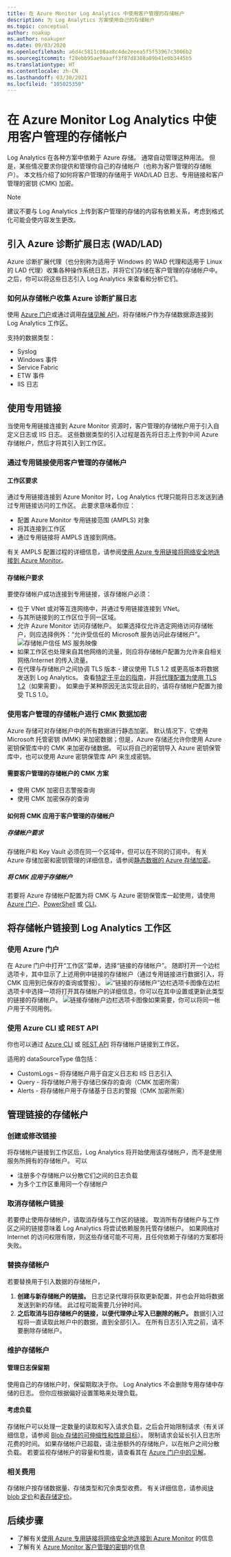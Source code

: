 ```yaml
---
title: 在 Azure Monitor Log Analytics 中使用客户管理的存储帐户
description: 为 Log Analytics 方案使用自己的存储帐户
ms.topic: conceptual
author: noakup
ms.author: noakuper
ms.date: 09/03/2020
ms.openlocfilehash: a6d4c5811c08aa8c4de2eeea5f5f53967c3006b2
ms.sourcegitcommit: f28ebb95ae9aaaff3f87d8388a09b41e0b3445b5
ms.translationtype: HT
ms.contentlocale: zh-CN
ms.lasthandoff: 03/30/2021
ms.locfileid: "105025350"
---
```

# <a name="using-customer-managed-storage-accounts-in-azure-monitor-log-analytics"></a>在 Azure Monitor Log Analytics 中使用客户管理的存储帐户

Log Analytics 在各种方案中依赖于 Azure 存储。 通常自动管理这种用法。 但是，某些情况要求你提供和管理你自己的存储帐户（也称为客户管理的存储帐户）。 本文档介绍了如何将客户管理的存储用于 WAD/LAD 日志、专用链接和客户管理的密钥 (CMK) 加密。 

> [!NOTE]
> 建议不要与 Log Analytics 上传到客户管理的存储的内容有依赖关系，考虑到格式化可能会使内容发生更改。

## <a name="ingesting-azure-diagnostics-extension-logs-wadlad"></a>引入 Azure 诊断扩展日志 (WAD/LAD)
Azure 诊断扩展代理（也分别称为适用于 Windows 的 WAD 代理和适用于 Linux 的 LAD 代理）收集各种操作系统日志，并将它们存储在客户管理的存储帐户中。 之后，你可以将这些日志引入 Log Analytics 来查看和分析它们。
### <a name="how-to-collect-azure-diagnostics-extension-logs-from-your-storage-account"></a>如何从存储帐户收集 Azure 诊断扩展日志
使用 [Azure 门户](../agents/diagnostics-extension-logs.md#collect-logs-from-azure-storage)或通过调用[存储见解 API](/rest/api/loganalytics/storage%20insights/createorupdate)，将存储帐户作为存储数据源连接到 Log Analytics 工作区。

支持的数据类型：
* Syslog
* Windows 事件
* Service Fabric
* ETW 事件
* IIS 日志

## <a name="using-private-links"></a>使用专用链接
当使用专用链接连接到 Azure Monitor 资源时，客户管理的存储帐户用于引入自定义日志或 IIS 日志。 这些数据类型的引入过程是首先将日志上传到中间 Azure 存储帐户，然后才将其引入到工作区。 

### <a name="using-a-customer-managed-storage-account-over-a-private-link"></a>通过专用链接使用客户管理的存储帐户
#### <a name="workspace-requirements"></a>工作区要求
通过专用链接连接到 Azure Monitor 时，Log Analytics 代理只能将日志发送到通过专用链接访问的工作区。 此要求意味着你应：
* 配置 Azure Monitor 专用链接范围 (AMPLS) 对象
* 将其连接到工作区
* 通过专用链接将 AMPLS 连接到网络。 

有关 AMPLS 配置过程的详细信息，请参阅[使用 Azure 专用链接将网络安全地连接到 Azure Monitor](./private-link-security.md)。 

#### <a name="storage-account-requirements"></a>存储帐户要求
要使存储帐户成功连接到专用链接，该存储帐户必须：
* 位于 VNet 或对等互连网络中，并通过专用链接连接到 VNet。
* 与其所链接到的工作区位于同一区域。
* 允许 Azure Monitor 访问存储帐户。 如果选择仅允许选定网络访问存储帐户，则应选择例外：“允许受信任的 Microsoft 服务访问此存储帐户”。
![存储帐户信任 MS 服务映像](./media/private-storage/storage-trust.png)
* 如果工作区也处理来自其他网络的流量，则应将存储帐户配置为允许来自相关网络/Internet 的传入流量。
* 在代理与存储帐户之间协调 TLS 版本 - 建议使用 TLS 1.2 或更高版本将数据发送到 Log Analytics。 查看[特定于平台的指南](./data-security.md#sending-data-securely-using-tls-12)，并[将代理配置为使用 TLS 1.2](../agents/agent-windows.md#configure-agent-to-use-tls-12)（如果需要）。 如果由于某种原因无法实现此目的，请将存储帐户配置为接受 TLS 1.0。

### <a name="using-a-customer-managed-storage-account-for-cmk-data-encryption"></a>使用客户管理的存储帐户进行 CMK 数据加密
Azure 存储可对存储帐户中的所有数据进行静态加密。 默认情况下，它使用 Microsoft 托管密钥 (MMK) 来加密数据；但是，Azure 存储还允许你使用 Azure 密钥保管库中的 CMK 来加密存储数据。 可以将自己的密钥导入 Azure 密钥保管库中，也可以使用 Azure 密钥保管库 API 来生成密钥。
#### <a name="cmk-scenarios-that-require-a-customer-managed-storage-account"></a>需要客户管理的存储帐户的 CMK 方案
* 使用 CMK 加密日志警报查询
* 使用 CMK 加密保存的查询

#### <a name="how-to-apply-cmk-to-customer-managed-storage-accounts"></a>如何将 CMK 应用于客户管理的存储帐户
##### <a name="storage-account-requirements"></a>存储帐户要求
存储帐户和 Key Vault 必须在同一个区域中，但可以在不同的订阅中。 有关 Azure 存储加密和密钥管理的详细信息，请参阅[静态数据的 Azure 存储加密](../../storage/common/storage-service-encryption.md)。

##### <a name="apply-cmk-to-your-storage-accounts"></a>将 CMK 应用于存储帐户
若要将 Azure 存储帐户配置为将 CMK 与 Azure 密钥保管库一起使用，请使用 [Azure 门户](../../storage/common/customer-managed-keys-configure-key-vault.md?toc=%252fazure%252fstorage%252fblobs%252ftoc.json)、[PowerShell](../../storage/common/customer-managed-keys-configure-key-vault.md?toc=%252fazure%252fstorage%252fblobs%252ftoc.json) 或 [CLI](../../storage/common/customer-managed-keys-configure-key-vault.md?toc=%252fazure%252fstorage%252fblobs%252ftoc.json)。 

## <a name="link-storage-accounts-to-your-log-analytics-workspace"></a>将存储帐户链接到 Log Analytics 工作区
### <a name="using-the-azure-portal"></a>使用 Azure 门户
在 Azure 门户中打开“工作区”菜单，选择“链接的存储帐户”。 随即打开一个边栏选项卡，其中显示了上述用例中链接的存储帐户（通过专用链接进行数据引入，将 CMK 应用到已保存的查询或警报）。
![“链接的存储帐户”边栏选项卡图像](./media/private-storage/all-linked-storage-accounts.png)在边栏选项卡中选择一项将打开其存储帐户的详细信息，你可以在其中设置或更新此类型的链接的存储帐户。 
![链接存储帐户边栏选项卡图像](./media/private-storage/link-a-storage-account-blade.png)如果需要，你可以将同一帐户用于不同用例。

### <a name="using-the-azure-cli-or-rest-api"></a>使用 Azure CLI 或 REST API
你也可以通过 [Azure CLI](/cli/azure/monitor/log-analytics/workspace/linked-storage) 或 [REST API](/rest/api/loganalytics/linkedstorageaccounts) 将存储帐户链接到工作区。

适用的 dataSourceType 值包括：
* CustomLogs – 将存储帐户用于自定义日志和 IIS 日志引入
* Query - 将存储帐户用于存储已保存的查询（CMK 加密所需）
* Alerts - 将存储帐户用于存储基于日志的警报（CMK 加密所需）


## <a name="managing-linked-storage-accounts"></a>管理链接的存储帐户

### <a name="create-or-modify-a-link"></a>创建或修改链接
将存储帐户链接到工作区后，Log Analytics 将开始使用该存储帐户，而不是使用服务所拥有的存储帐户。 可以 
* 注册多个存储帐户以分散它们之间的日志负载
* 为多个工作区重用同一个存储帐户

### <a name="unlink-a-storage-account"></a>取消存储帐户链接
若要停止使用存储帐户，请取消存储与工作区的链接。 取消所有存储帐户与工作区之间的链接意味着 Log Analytics 将尝试依赖服务托管存储帐户。 如果网络对 Internet 的访问权限有限，则这些存储可能不可用，且任何依赖于存储的方案都将失败。

### <a name="replace-a-storage-account"></a>替换存储帐户
若要替换用于引入数据的存储帐户，
1.  **创建与新存储帐户的链接。** 日志记录代理将获取更新配置，并也会开始将数据发送到新的存储。 此过程可能需要几分钟时间。
2.  **之后取消与旧存储帐户的链接，以便代理停止写入已删除的帐户。** 数据引入过程将一直读取此帐户中的数据，直到全部引入。 在所有日志引入完之前，请不要删除存储帐户。

### <a name="maintaining-storage-accounts"></a>维护存储帐户
#### <a name="manage-log-retention"></a>管理日志保留期
使用自己的存储帐户时，保留期取决于你。 Log Analytics 不会删除专用存储中存储的日志。 但你应根据偏好设置策略来处理负载。

#### <a name="consider-load"></a>考虑负载
存储帐户可以处理一定数量的读取和写入请求负载，之后会开始限制请求（有关详细信息，请参阅 [Blob 存储的可伸缩性和性能目标](../../storage/common/scalability-targets-standard-account.md)）。 限制请求会延长引入日志所花费的时间。 如果存储帐户已超载，请注册额外的存储帐户，以在帐户之间分散负载。 若要监视存储帐户的容量和性能，请查看其在 [Azure 门户中的见解]( https://docs.microsoft.com/azure/azure-monitor/insights/storage-insights-overview)。

### <a name="related-charges"></a>相关费用
存储帐户按存储数据量、存储类型和冗余类型收费。 有关详细信息，请参阅[块 blob 定价](https://azure.microsoft.com/pricing/details/storage/blobs)和[表存储定价](https://azure.microsoft.com/pricing/details/storage/tables)。


## <a name="next-steps"></a>后续步骤

- 了解有关[使用 Azure 专用链接将网络安全地连接到 Azure Monitor](private-link-security.md) 的信息
- 了解有关 [Azure Monitor 客户管理的密钥](../logs/customer-managed-keys.md)的信息